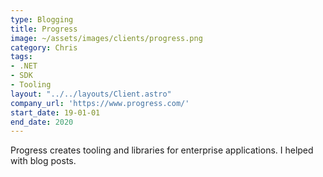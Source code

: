 ```yaml
---
type: Blogging
title: Progress
image: ~/assets/images/clients/progress.png
category: Chris
tags:
- .NET
- SDK
- Tooling
layout: "../../layouts/Client.astro"
company_url: 'https://www.progress.com/'
start_date: 19-01-01
end_date: 2020
---
```


Progress creates tooling and libraries for enterprise applications. I helped with blog posts.
